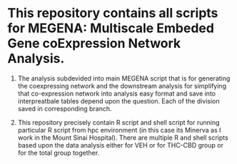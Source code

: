 # This repository contains all scripts for MEGENA: Multiscale Embeded Gene coExpression Network Analysis. 

1. The analysis subdevided into main MEGENA script that is for generating the coexpressing network and the downstream analysis for simplifying that co-expression network into analysis easy format and save into interpreatbale tables depend upon the question. Each of the division saved in corresponding branch.

2. This repository precisely contain R script and shell script for running particular R script from hpc environment (in this case its Minerva as I work in the Mount Sinai Hospital). There are multiple R and shell scripts based upon the data analysis either for VEH or for THC-CBD group or for the total group together.
